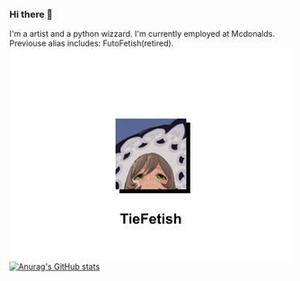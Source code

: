 ### Hi there 👋

I'm a artist and a python wizzard. I'm currently employed at Mcdonalds. Previouse alias includes: FutoFetish(retired).
![I am GitHub Readme Generator's creator](https://github.com/TieFetish/tiefetish/blob/main/img1.png)
[![Anurag's GitHub stats](https://github-readme-stats.vercel.app/api?username=TieFetish)](https://github.com/anuraghazra/github-readme-stats)
